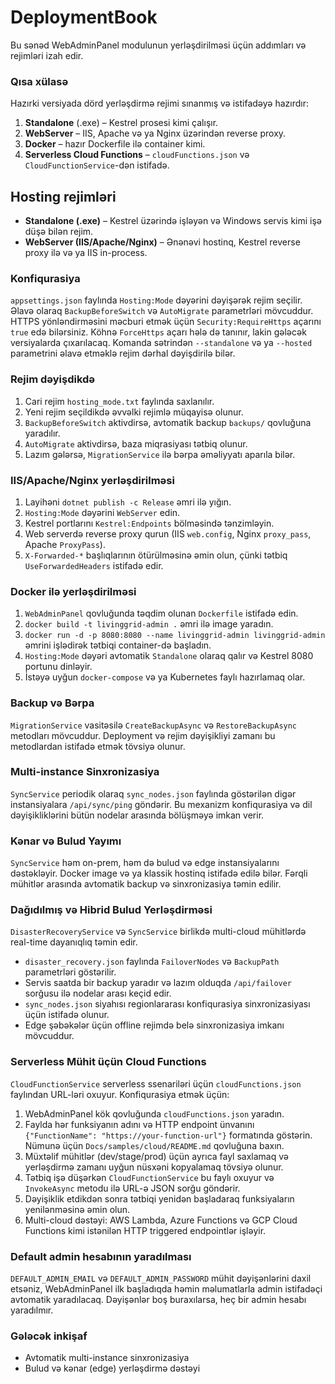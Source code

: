 # DeploymentBook

Bu sənəd WebAdminPanel modulunun yerləşdirilməsi üçün addımları və rejimləri izah edir.
### Qısa xülasə
Hazırki versiyada dörd yerləşdirmə rejimi sınanmış və istifadəyə hazırdır:
1. **Standalone** (.exe) – Kestrel prosesi kimi çalışır.
2. **WebServer** – IIS, Apache və ya Nginx üzərindən reverse proxy.
3. **Docker** – hazır Dockerfile ilə container kimi.
4. **Serverless Cloud Functions** – `cloudFunctions.json` və `CloudFunctionService`-dən istifadə.

## Hosting rejimləri
- **Standalone (.exe)** – Kestrel üzərində işləyən və Windows servis kimi işə düşə bilən rejim.
- **WebServer (IIS/Apache/Nginx)** – Ənənəvi hostinq, Kestrel reverse proxy ilə və ya IIS in-process.

### Konfiqurasiya
`appsettings.json` faylında `Hosting:Mode` dəyərini dəyişərək rejim seçilir.
Əlavə olaraq `BackupBeforeSwitch` və `AutoMigrate` parametrləri mövcuddur.
HTTPS yönləndirməsini məcburi etmək üçün `Security:RequireHttps` açarını `true`
edə bilərsiniz. Köhnə `ForceHttps` açarı hələ də tanınır, lakin gələcək
versiyalarda çıxarılacaq.
Komanda sətrindən `--standalone` və ya `--hosted` parametrini əlavə etməklə rejim dərhal dəyişdirilə bilər.

### Rejim dəyişdikdə
1. Cari rejim `hosting_mode.txt` faylında saxlanılır.
2. Yeni rejim seçildikdə əvvəlki rejimlə müqayisə olunur.
3. `BackupBeforeSwitch` aktivdirsə, avtomatik backup `backups/` qovluğuna yaradılır.
4. `AutoMigrate` aktivdirsə, baza miqrasiyası tətbiq olunur.
5. Lazım gələrsə, `MigrationService` ilə bərpa əməliyyatı aparıla bilər.

### IIS/Apache/Nginx yerləşdirilməsi
1. Layihəni `dotnet publish -c Release` əmri ilə yığın.
2. `Hosting:Mode` dəyərini `WebServer` edin.
3. Kestrel portlarını `Kestrel:Endpoints` bölməsində tənzimləyin.
4. Web serverdə reverse proxy qurun (IIS `web.config`, Nginx `proxy_pass`, Apache `ProxyPass`).
5. `X-Forwarded-*` başlıqlarının ötürülməsinə əmin olun, çünki tətbiq `UseForwardedHeaders` istifadə edir.

### Docker ilə yerləşdirilməsi
1. `WebAdminPanel` qovluğunda təqdim olunan `Dockerfile` istifadə edin.
2. `docker build -t livinggrid-admin .` əmri ilə image yaradın.
3. `docker run -d -p 8080:8080 --name livinggrid-admin livinggrid-admin` əmrini işlədirək tətbiqi container-də başladın.
4. `Hosting:Mode` dəyəri avtomatik `Standalone` olaraq qalır və Kestrel 8080 portunu dinləyir.
5. İstəyə uyğun `docker-compose` və ya Kubernetes faylı hazırlamaq olar.

### Backup və Bərpa
`MigrationService` vasitəsilə `CreateBackupAsync` və `RestoreBackupAsync` metodları mövcuddur. Deployment və rejim dəyişikliyi zamanı bu metodlardan istifadə etmək tövsiyə olunur.

### Multi-instance Sinxronizasiya
`SyncService` periodik olaraq `sync_nodes.json` faylında göstərilən digər instansiyalara `/api/sync/ping` göndərir. Bu mexanizm konfiqurasiya və dil dəyişikliklərini bütün nodelar arasında bölüşməyə imkan verir.

### Kənar və Bulud Yayımı
`SyncService` həm on-prem, həm də bulud və edge instansiyalarını dəstəkləyir. Docker image və ya klassik hostinq istifadə edilə bilər. Fərqli mühitlər arasında avtomatik backup və sinxronizasiya təmin edilir.

### Dağıdılmış və Hibrid Bulud Yerləşdirməsi
`DisasterRecoveryService` və `SyncService` birlikdə multi-cloud mühitlərdə real-time dayanıqlıq təmin edir.
- `disaster_recovery.json` faylında `FailoverNodes` və `BackupPath` parametrləri göstərilir.
- Servis saatda bir backup yaradır və lazım olduqda `/api/failover` sorğusu ilə nodelar arası keçid edir.
- `sync_nodes.json` siyahısı regionlararası konfiqurasiya sinxronizasiyası üçün istifadə olunur.
- Edge şəbəkələr üçün offline rejimdə belə sinxronizasiya imkanı mövcuddur.

### Serverless Mühit üçün Cloud Functions
`CloudFunctionService` serverless ssenariləri üçün `cloudFunctions.json` faylından URL-ləri oxuyur. Konfiqurasiya etmək üçün:
1. WebAdminPanel kök qovluğunda `cloudFunctions.json` yaradın.
2. Faylda hər funksiyanın adını və HTTP endpoint ünvanını `{"FunctionName": "https://your-function-url"}` formatında göstərin. Nümunə üçün `Docs/samples/cloud/README.md` qovluğuna baxın.
3. Müxtəlif mühitlər (dev/stage/prod) üçün ayrıca fayl saxlamaq və yerləşdirmə zamanı uyğun nüsxəni kopyalamaq tövsiyə olunur.
4. Tətbiq işə düşərkən `CloudFunctionService` bu faylı oxuyur və `InvokeAsync` metodu ilə URL-ə JSON sorğu göndərir.
5. Dəyişiklik etdikdən sonra tətbiqi yenidən başladaraq funksiyaların yenilənməsinə əmin olun.
6. Multi-cloud dəstəyi: AWS Lambda, Azure Functions və GCP Cloud Functions kimi istənilən HTTP triggered endpointlər işləyir.

### Default admin hesabının yaradılması
`DEFAULT_ADMIN_EMAIL` və `DEFAULT_ADMIN_PASSWORD` mühit dəyişənlərini daxil etsəniz, WebAdminPanel ilk başladıqda həmin məlumatlarla admin istifadəçi avtomatik yaradılacaq.
Dəyişənlər boş buraxılarsa, heç bir admin hesabı yaradılmır.


### Gələcək inkişaf
- Avtomatik multi-instance sinxronizasiya
- Bulud və kənar (edge) yerləşdirmə dəstəyi
